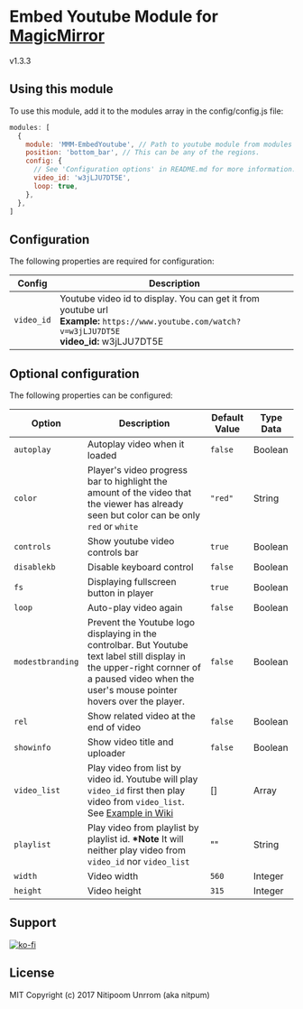 # Embed Youtube Module for [MagicMirror](https://github.com/MichMich/MagicMirror)

v1.3.3

## Using this module

To use this module, add it to the modules array in the config/config.js file:

```js
modules: [
  {
    module: 'MMM-EmbedYoutube', // Path to youtube module from modules folder Exmaple: MagicMirror/modules/custom/MMM-EmbedYoutube/ so it's custom/MMM-EmbedYoutube
    position: 'bottom_bar', // This can be any of the regions.
    config: {
      // See 'Configuration options' in README.md for more information.
      video_id: 'w3jLJU7DT5E',
      loop: true,
    },
  },
]
```

## Configuration

The following properties are required for configuration:

| Config     | Description                                                                                                                                                |
| ---------- | ---------------------------------------------------------------------------------------------------------------------------------------------------------- |
| `video_id` | Youtube video id to display. You can get it from youtube url <br> **Example:** `https://www.youtube.com/watch?v=w3jLJU7DT5E` <br>**video_id:** w3jLJU7DT5E |

## Optional configuration

The following properties can be configured:

| Option           | Description                                                                                                                                                                                    | Default Value | Type Data |
| ---------------- | ---------------------------------------------------------------------------------------------------------------------------------------------------------------------------------------------- | ------------- | --------- |
| `autoplay`       | Autoplay video when it loaded                                                                                                                                                                  | `false`       | Boolean   |
| `color`          | Player's video progress bar to highlight the amount of the video that the viewer has already seen but color can be only `red` or `white`                                                       | `"red"`       | String    |
| `controls`       | Show youtube video controls bar                                                                                                                                                                | `true`        | Boolean   |
| `disablekb`      | Disable keyboard control                                                                                                                                                                       | `false`       | Boolean   |
| `fs`             | Displaying fullscreen button in player                                                                                                                                                         | `true`        | Boolean   |
| `loop`           | Auto-play video again                                                                                                                                                                          | `false`       | Boolean   |
| `modestbranding` | Prevent the Youtube logo displaying in the controlbar. But Youtube text label still display in the upper-right cornner of a paused video when the user's mouse pointer hovers over the player. | `false`       | Boolean   |
| `rel`            | Show related video at the end of video                                                                                                                                                         | `false`       | Boolean   |
| `showinfo`       | Show video title and uploader                                                                                                                                                                  | `false`       | Boolean   |
| `video_list`     | Play video from list by video id. Youtube will play `video_id` first then play video from `video_list`. See [Example in Wiki](https://github.com/nitpum/MMM-EmbedYoutube/wiki/Custom-Playlist) | []            | Array     |
| `playlist`       | Play video from playlist by playlist id. **\*Note** It will neither play video from `video_id` nor `video_list`                                                                                | ""            | String    |
| `width`          | Video width                                                                                                                                                                                    | `560`         | Integer   |
| `height`         | Video height                                                                                                                                                                                   | `315`         | Integer   |

## Support

[![ko-fi](https://ko-fi.com/img/githubbutton_sm.svg)](https://ko-fi.com/F1F21LCOB)

## License

MIT Copyright (c) 2017 Nitipoom Unrrom (aka nitpum)

